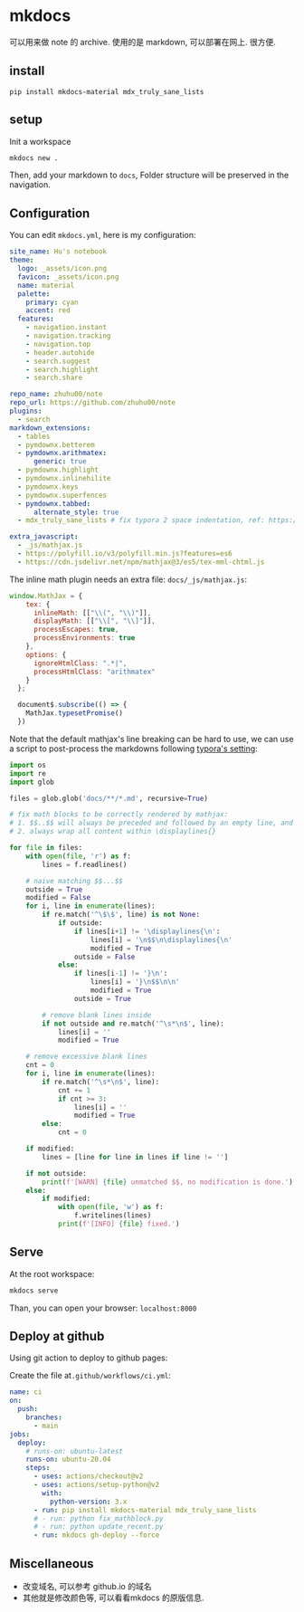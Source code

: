 #  mkdocs

可以用来做 note 的 archive. 使用的是 markdown, 可以部署在网上. 很方便. 


## install

`pip install mkdocs-material mdx_truly_sane_lists`


## setup

Init a workspace

```bash
mkdocs new . 
```

Then, add your markdown to `docs`, Folder structure will be preserved in the navigation. 

## Configuration

You can edit `mkdocs.yml`, here is my configuration:

```yml
site_name: Hu's notebook
theme:
  logo: _assets/icon.png
  favicon: _assets/icon.png
  name: material
  palette:
    primary: cyan
    accent: red
  features:
    - navigation.instant  
    - navigation.tracking
    - navigation.top
    - header.autohide
    - search.suggest
    - search.highlight
    - search.share

repo_name: zhuhu00/note
repo_url: https://github.com/zhuhu00/note
plugins:
  - search
markdown_extensions:
  - tables  
  - pymdownx.betterem
  - pymdownx.arithmatex:
      generic: true  
  - pymdownx.highlight
  - pymdownx.inlinehilite
  - pymdownx.keys
  - pymdownx.superfences  
  - pymdownx.tabbed:
      alternate_style: true 
  - mdx_truly_sane_lists # fix typora 2 space indentation, ref: https://github.com/mkdocs/mkdocs/issues/545

extra_javascript:
  - _js/mathjax.js
  - https://polyfill.io/v3/polyfill.min.js?features=es6
  - https://cdn.jsdelivr.net/npm/mathjax@3/es5/tex-mml-chtml.js      
```

The inline math plugin needs an extra file: `docs/_js/mathjax.js`:

```js
window.MathJax = {
    tex: {
      inlineMath: [["\\(", "\\)"]],
      displayMath: [["\\[", "\\]"]],
      processEscapes: true,
      processEnvironments: true
    },
    options: {
      ignoreHtmlClass: ".*|",
      processHtmlClass: "arithmatex"
    }
  };

  document$.subscribe(() => {
    MathJax.typesetPromise()
  })
```

Note that the default mathjax's line breaking can be hard to use, we can use a script to post-process the markdowns following [typora's setting](https://support.typora.io/Math/):

```python
import os
import re
import glob

files = glob.glob('docs/**/*.md', recursive=True)

# fix math blocks to be correctly rendered by mathjax:
# 1. $$..$$ will always be preceded and followed by an empty line, and there is no blank line inside.
# 2. always wrap all content within \displaylines{}

for file in files:
    with open(file, 'r') as f:
        lines = f.readlines()

    # naive matching $$...$$
    outside = True
    modified = False
    for i, line in enumerate(lines):
        if re.match('^\$\$', line) is not None:
            if outside:
                if lines[i+1] != '\displaylines{\n':
                    lines[i] = '\n$$\n\displaylines{\n'
                    modified = True
                outside = False
            else:
                if lines[i-1] != '}\n':
                    lines[i] = '}\n$$\n\n'
                    modified = True
                outside = True

        # remove blank lines inside
        if not outside and re.match('^\s*\n$', line):
            lines[i] = ''
            modified = True

    # remove excessive blank lines
    cnt = 0
    for i, line in enumerate(lines):
        if re.match('^\s*\n$', line):
            cnt += 1
            if cnt >= 3:
                lines[i] = ''
                modified = True
        else:
            cnt = 0

    if modified:
        lines = [line for line in lines if line != '']

    if not outside:
        print(f'[WARN] {file} unmatched $$, no modification is done.')
    else:
        if modified:
            with open(file, 'w') as f:
                f.writelines(lines)
            print(f'[INFO] {file} fixed.')
```

## Serve

At the root workspace:

```bash
mkdocs serve	
```

Than, you can open your browser: `localhost:8000`

## Deploy at github

Using git action to deploy to github pages:

Create the file at`.github/workflows/ci.yml`:

```yml
name: ci 
on:
  push:
    branches: 
      - main
jobs:
  deploy:
    # runs-on: ubuntu-latest
    runs-on: ubuntu-20.04
    steps:
      - uses: actions/checkout@v2
      - uses: actions/setup-python@v2
        with:
          python-version: 3.x
      - run: pip install mkdocs-material mdx_truly_sane_lists
      # - run: python fix_mathblock.py
      # - run: python update_recent.py
      - run: mkdocs gh-deploy --force
```

## Miscellaneous

- 改变域名, 可以参考 github.io 的域名
- 其他就是修改颜色等, 可以看看mkdocs 的原版信息. 

